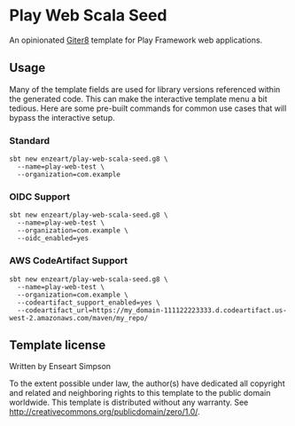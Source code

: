# Play Web Scala Seed

An opinionated [Giter8](https://www.foundweekends.org/giter8/) template for Play Framework web applications.

## Usage
Many of the template fields are used for library versions referenced
within the generated code. This can make the interactive template menu a bit tedious.
Here are some pre-built commands for common use cases that will bypass the interactive setup.

### Standard
```shell
sbt new enzeart/play-web-scala-seed.g8 \
  --name=play-web-test \
  --organization=com.example
```

### OIDC Support
```shell
sbt new enzeart/play-web-scala-seed.g8 \
  --name=play-web-test \
  --organization=com.example \
  --oidc_enabled=yes
```

### AWS CodeArtifact Support
```shell
sbt new enzeart/play-web-scala-seed.g8 \
  --name=play-web-test \
  --organization=com.example \
  --codeartifact_support_enabled=yes \
  --codeartifact_url=https://my_domain-111122223333.d.codeartifact.us-west-2.amazonaws.com/maven/my_repo/
```

## Template license
Written by Enseart Simpson

To the extent possible under law, the author(s) have dedicated all copyright and related
and neighboring rights to this template to the public domain worldwide.
This template is distributed without any warranty. See <http://creativecommons.org/publicdomain/zero/1.0/>.
